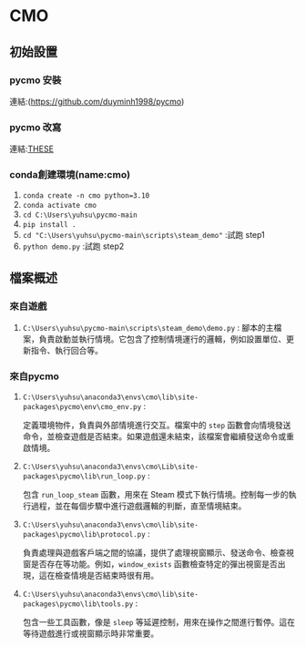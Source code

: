 # CMO

## 初始設置

### pycmo 安裝
連結:(https://github.com/duyminh1998/pycmo)

### pycmo 改寫
連結:[THESE](https://github.com/cjy202411/IRIS-CMO/blob/main/HowToSeries/CMO/CMO%E7%92%B0%E5%A2%83%E5%AE%89%E8%A3%9D%E6%95%99%E5%AD%B8_v0.pdf)

### conda創建環境(name:cmo)
1. `conda create -n cmo python=3.10`
2. `conda activate cmo`
3. `cd C:\Users\yuhsu\pycmo-main`
4. `pip install .`
5. `cd "C:\Users\yuhsu\pycmo-main\scripts\steam_demo"` :試跑 step1
6. `python demo.py` :試跑 step2

## 檔案概述
### 來自遊戲
1. `C:\Users\yuhsu\pycmo-main\scripts\steam_demo\demo.py` : 腳本的主檔案，負責啟動並執行情境。它包含了控制情境運行的邏輯，例如設置單位、更新指令、執行回合等。

### 來自pycmo
1. `C:\Users\yuhsu\anaconda3\envs\cmo\lib\site-packages\pycmo\env\cmo_env.py` :

   定義環境物件，負責與外部情境進行交互。檔案中的 `step` 函數會向情境發送命令，並檢查遊戲是否結束。如果遊戲還未結束，該檔案會繼續發送命令或重啟情境。
   
2. `C:\Users\yuhsu\anaconda3\envs\cmo\Lib\site-packages\pycmo\lib\run_loop.py` :

   包含 `run_loop_steam` 函數，用來在 Steam 模式下執行情境。控制每一步的執行過程，並在每個步驟中進行遊戲邏輯的判斷，直至情境結束。
   
3. `C:\Users\yuhsu\anaconda3\envs\cmo\lib\site-packages\pycmo\lib\protocol.py` :

   負責處理與遊戲客戶端之間的協議，提供了處理視窗顯示、發送命令、檢查視窗是否存在等功能。例如，`window_exists` 函數檢查特定的彈出視窗是否出現，這在檢查情境是否結束時很有用。
   
4. `C:\Users\yuhsu\anaconda3\envs\cmo\lib\site-packages\pycmo\lib\tools.py` :

   包含一些工具函數，像是 `sleep` 等延遲控制，用來在操作之間進行暫停。這在等待遊戲進行或視窗顯示時非常重要。
